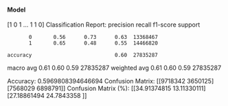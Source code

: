 #### Model
[1 0 1 ... 1 1 0]
Classification Report:
              precision    recall  f1-score   support

           0       0.56      0.73      0.63  13368467
           1       0.65      0.48      0.55  14466820

    accuracy                           0.60  27835287
   macro avg       0.61      0.60      0.59  27835287
weighted avg       0.61      0.60      0.59  27835287

Accuracy: 0.5969808394646694
Confusion Matrix:
[[9718342 3650125]
 [7568029 6898791]]
Confusion Matrix (%):
[[34.91374815 13.11330111]
 [27.18861494 24.7843358 ]]

